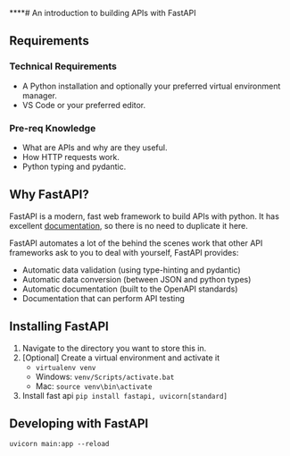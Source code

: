 ****# An introduction to building APIs with FastAPI

## Requirements

### Technical Requirements

- A Python installation and optionally your preferred virtual environment manager.
- VS Code or your preferred editor.

### Pre-req Knowledge

- What are APIs and why are they useful.
- How HTTP requests work.
- Python typing and pydantic.

## Why FastAPI?

FastAPI is a modern, fast web framework to build APIs with python. It has excellent [documentation](https://fastapi.tiangolo.com/), so there is no need to duplicate it here.

FastAPI automates a lot of the behind the scenes work that other API frameworks ask to you to deal with yourself, FastAPI provides:

- Automatic data validation (using type-hinting and pydantic)
- Automatic data conversion (between JSON and python types)
- Automatic documentation (built to the OpenAPI standards)
- Documentation that can perform API testing

## Installing FastAPI

1. Navigate to the directory you want to store this in.
2. [Optional] Create a virtual environment and activate it
   - `virtualenv venv`
   - Windows: `venv/Scripts/activate.bat`
   - Mac: `source venv\bin\activate`
3. Install fast api
    `pip install fastapi, uvicorn[standard]`

## Developing with FastAPI

`uvicorn main:app --reload`